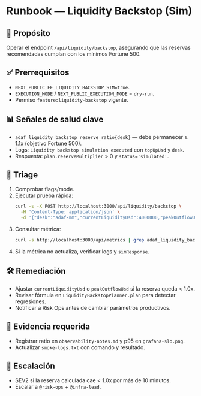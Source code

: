 # Runbook — Liquidity Backstop (Sim)

## 🎯 Propósito
Operar el endpoint `/api/liquidity/backstop`, asegurando que las reservas recomendadas cumplan con los mínimos Fortune 500.

## ✅ Prerrequisitos
- `NEXT_PUBLIC_FF_LIQUIDITY_BACKSTOP_SIM=true`.
- `EXECUTION_MODE` / `NEXT_PUBLIC_EXECUTION_MODE` = `dry-run`.
- Permiso `feature:liquidity-backstop` vigente.

## 📊 Señales de salud clave
- `adaf_liquidity_backstop_reserve_ratio{desk}` — debe permanecer ≥ 1.1x (objetivo Fortune 500).
- Logs: `Liquidity backstop simulation executed` con `topUpUsd` y `desk`.
- Respuesta: `plan.reserveMultiplier` > 0 y `status='simulated'`.

## 🔎 Triage
1. Comprobar flags/mode.
2. Ejecutar prueba rápida:
   ```bash
   curl -s -X POST http://localhost:3000/api/liquidity/backstop \
     -H 'Content-Type: application/json' \
     -d '{"desk":"adaf-mm","currentLiquidityUsd":4000000,"peakOutflowUsd":6500000,"volatilityIndex":38}' | jq '.plan.reserveMultiplier'
   ```
3. Consultar métrica:
   ```bash
   curl -s http://localhost:3000/api/metrics | grep adaf_liquidity_backstop_reserve_ratio
   ```
4. Si la métrica no actualiza, verificar logs y `simResponse`.

## 🛠️ Remediación
- Ajustar `currentLiquidityUsd` o `peakOutflowUsd` si la reserva queda < 1.0x.
- Revisar fórmula en `LiquidityBackstopPlanner.plan` para detectar regresiones.
- Notificar a Risk Ops antes de cambiar parámetros productivos.

## 📄 Evidencia requerida
- Registrar ratio en `observability-notes.md` y p95 en `grafana-slo.png`.
- Actualizar `smoke-logs.txt` con comando y resultado.

## 🚨 Escalación
- SEV2 si la reserva calculada cae < 1.0x por más de 10 minutos.
- Escalar a `@risk-ops` + `@infra-lead`.

